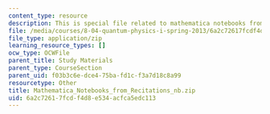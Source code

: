 ```yaml
---
content_type: resource
description: This is special file related to mathematica notebooks from recitations.
file: /media/courses/8-04-quantum-physics-i-spring-2013/6a2c72617fcdf4d8e534acfca5edc113_Mathematica_Notebooks_from_Recitations_nb.zip
file_type: application/zip
learning_resource_types: []
ocw_type: OCWFile
parent_title: Study Materials
parent_type: CourseSection
parent_uid: f03b3c6e-dce4-75ba-fd1c-f3a7d18c8a99
resourcetype: Other
title: Mathematica_Notebooks_from_Recitations_nb.zip
uid: 6a2c7261-7fcd-f4d8-e534-acfca5edc113
---
```

